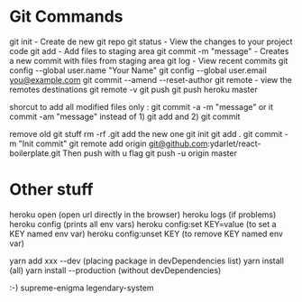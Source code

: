 # Git Commands

git init - Create de new git repo
git status - View the changes to your project code
git add - Add files to staging area
git commit -m "message" - Creates a new commit with files from staging area
git log - View recent commits
git config --global user.name "Your Name"
git config --global user.email you@example.com
git commit --amend --reset-author
git remote - view the remotes destinations
git remote -v
git push
git push heroku master

shorcut to add all modified files only :
git commit -a -m "message"
or
it commit -am "message"
instead of 1) git add and 2) git commit

remove old git stuff
rm -rf .git
add the new one
git init
git add .
git commit -m "Init commit"
git remote add origin git@github.com:ydarlet/react-boilerplate.git
Then push with u flag
git push -u origin master

# Other stuff

heroku open (open url directly in the browser)
heroku logs (if problems)
heroku config (prints all env vars)
heroku config:set KEY=value (to set a KEY named env var)
heroku config:unset KEY (to remove KEY named env var)

yarn add xxx --dev (placing package in devDependencies list)
yarn install (all)
yarn install --production (without devDependencies)


:-)
supreme-enigma
legendary-system